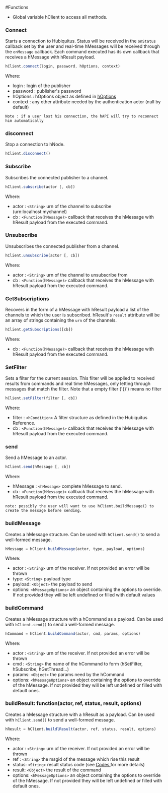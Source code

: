 #Functions

* Global variable hClient to access all methods.

### Connect
Starts a connection to Hubiquitus. Status will be received in the `onStatus` callback set by the user and real-time hMessages will be received through the `onMessage` callback. Each command executed has its own callback that receives a hMessage with hResult payload.

```js
hClient.connect(login, password, hOptions, context)
```

Where:

* login : login of the publisher
* password : publisher's password
* hOptions : hOptions object as defined in [hOptions](https://github.com/hubiquitus/hubiquitus4js/tree/master/hOptions.md)
* context : any other attribute needed by the authentication actor (null by default)

`Note : if a user lost his connection, the hAPI will try to reconnect him automatically`
### disconnect
Stop a connection to hNode.

```js
hClient.disconnect()
```

### Subscribe
Subscribes the connected publisher to a channel.

```js
hClient.subscribe(actor [, cb])
```

Where:

* actor : `<String>` urn of the channel to subscribe (urn:localhost:mychannel)
* cb : `<Function(hMessage)>` callback that receives the hMessage with hResult payload from the executed command.

### Unsubscribe
Unsubscribes the connected publisher from a channel.

```js
hClient.unsubscribe(actor [, cb])
```

Where:

* actor : `<String>` urn of the channel to unsubscribe from
* cb : `<Function(hMessage)>` callback that receives the hMessage with hResult payload from the executed command.

### GetSubscriptions
Recovers in the form of a hMessage with hResult payload a list of the channels to which the user is subscribed. hResult's `result` attribute will be an array of strings containing the `urn` of the channels.

```js
hClient.getSubscriptions([cb])
```

Where:

* cb : `<Function(hMessage)>` callback that receives the hMessage with hResult payload from the executed command.

### SetFilter
Sets a filter for the current session. This filter will be applied to received results from commands and real time hMessages, only letting through messages that match the filter. Note that a empty filter ('{}') means no filter

```js
hClient.setFilter(filter [, cb])
```

Where:

* filter : `<hCondition>` A filter structure as defined in the Hubiquitus Reference.
* cb : `<Function(hMessage)>` callback that receives the hMessage with hResult payload from the executed command.

### send
Send a hMessage to an actor.

```js
hClient.send(hMessage [, cb])
```

Where:

* hMessage : `<hMessage>` complete hMessage to send.
* cb : `<Function(hMessage)>` callback that receives the hMessage with hResult payload from the executed command.

```
note: possibly the user will want to use hClient.buildMessage() to create the message before sending.
```

### buildMessage
Creates a hMessage structure. Can be used with `hClient.send()` to send a well-formed message.

```js
hMessage = hClient.buildMessage(actor, type, payload, options)
```

Where:

* actor : `<String>` urn of the receiver. If not provided an error will be thrown
* type: `<String>` payload type
* payload: `<Object>` the payload to send
* options: `<hMessageOptions>` an object containing the options to override. If not provided they will be left undefined or filled with default values

### buildCommand
Creates a hMessage structure with a hCommand as a payload. Can be used with `hClient.send()` to send a well-formed message.

```js
hCommand = hClient.buildCommand(actor, cmd, params, options)
```

Where:

* actor : `<String>` urn of the receiver. If not provided an error will be thrown
* cmd : `<String>` the name of the hCommand to form (hSetFilter, hSubscribe, hGetThread...)
* params: `<Object>` the params need by the hCommand
* options: `<hMessageOptions>` an object containing the options to override of the hMessage. If not provided they will be left undefined or filled with default ones.

### buildResult: function(actor, ref, status, result, options)
Creates a hMessage structure with a hResult as a payload. Can be used with `hClient.send()` to send a well-formed message.

```js
hResult = hClient.buildlResult(actor, ref, status, result, options)
```
Where:

* actor : `<String>` urn of the receiver. If not provided an error will be thrown
* ref : `<String>` the msgid of the message which rise this result
* status: `<String>` result status code (see [Codes ](https://github.com/hubiquitus/hubiquitus4js/tree/master/Codes.md) for more details)
* result: `<Object>` the result of the command
* options: `<hMessageOptions>` an object containing the options to override of the hMessage. If not provided they will be left undefined or filled with default ones.
